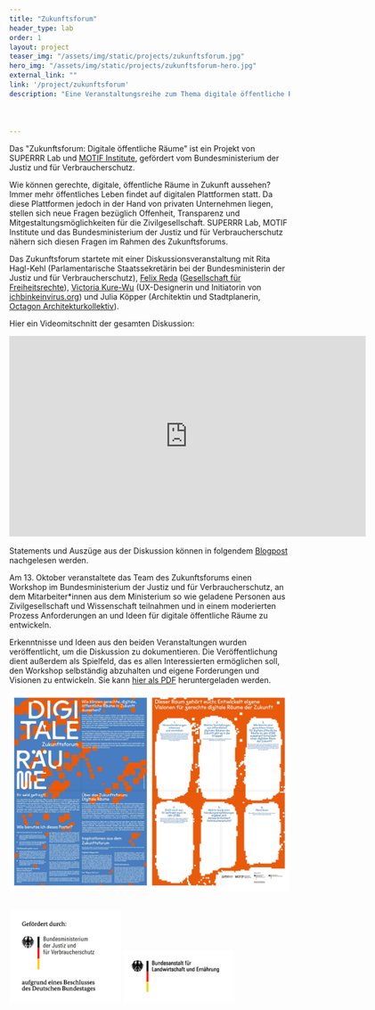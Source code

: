 ```yaml
---
title: "Zukunftsforum"
header_type: lab
order: 1
layout: project
teaser_img: "/assets/img/static/projects/zukunftsforum.jpg"
hero_img: "/assets/img/static/projects/zukunftsforum-hero.jpg"
external_link: ""
link: '/project/zukunftsforum'
description: "Eine Veranstaltungsreihe zum Thema digitale öffentliche Räume der Zukunft. Ein Projekt mit MOTIF Institute, gefördert vom BMJV."



---
```


<p>Das "Zukunftsforum: Digitale öffentliche Räume" ist ein Projekt von SUPERRR Lab und <a href="https://motif-institute.com/">MOTIF Institute</a>, gefördert vom Bundesministerium der Justiz und für Verbraucherschutz.</p>


<p>Wie können gerechte, digitale, öffentliche Räume in Zukunft aussehen? Immer mehr öffentliches Leben findet auf digitalen Plattformen statt. Da diese Plattformen jedoch in der Hand von privaten Unternehmen liegen, stellen sich neue Fragen bezüglich Offenheit, Transparenz und Mitgestaltungsmöglichkeiten für die Zivilgesellschaft. SUPERRR Lab, MOTIF Institute und das Bundesministerium der Justiz und für Verbraucherschutz nähern sich diesen Fragen im Rahmen des Zukunftsforums. </p>

<p>Das Zukunftsforum startete mit einer Diskussionsveranstaltung mit Rita Hagl-Kehl</a> (Parlamentarische Staatssekretärin bei der Bundesministerin der Justiz und für Verbraucherschutz), <a href="https://felixreda.eu/">Felix Reda</a> (<a href="https://freiheitsrechte.org/">Gesellschaft für Freiheitsrechte</a>), <a href="https://kateboss5000.neocities.org/">Victoria Kure-Wu</a> (UX-Designerin und Initiatorin von <a href="https://www.ichbinkeinvirus.org/">ichbinkeinvirus.org</a>) und Julia Köpper (Architektin und Stadtplanerin, <a href="http://www.octagon-architekturkollektiv.net/kollektiv/">Octagon Architekturkollektiv</a>).</p>
<p>
Hier ein Videomitschnitt der gesamten Diskussion:</p>
  <iframe src="https://player.vimeo.com/video/611698300?h=c02a34a230" width="640" height="360" frameborder="0" allow="autoplay; fullscreen; picture-in-picture" allowfullscreen></iframe>
<p>Statements und Auszüge aus der Diskussion können in folgendem <a href="https://superrr.net/2021/09/26/zukunftsforum-recap.html">Blogpost</a> nachgelesen werden.</p>

<p>
Am 13. Oktober veranstaltete das Team des Zukunftsforums einen Workshop im Bundesministerium der Justiz und für Verbraucherschutz, an dem Mitarbeiter*innen aus dem Ministerium so wie geladene Personen aus Zivilgesellschaft und Wissenschaft teilnahmen und in einem moderierten Prozess Anforderungen an und Ideen für digitale öffentliche Räume zu entwickeln.</p>

<p>Erkenntnisse und Ideen aus den beiden Veranstaltungen wurden veröffentlicht, um die Diskussion zu dokumentieren. Die Veröffentlichung dient außerdem als Spielfeld, das es allen Interessierten ermöglichen soll, den Workshop selbständig abzuhalten und eigene Forderungen und Visionen zu entwickeln. Sie kann <a href="https://superrr.net/assets/downloads/Zukunftsforum_Digitale_Raeume-Infoposter.pdf">hier als PDF</a> heruntergeladen werden.</p>
<p>
<img class="img-responsive" src="/assets/img/static/projects/zukunftsforum-poster.jpg">
</p>
<br>

<img src="/assets/img/blog/BMJV-logo.jpg" alt="gefördert durch das BMJV" style="max-width: 200px;">
<img src="/assets/img/blog/BLE-logo.jpg" alt="BLE" style="max-width: 200px;">


